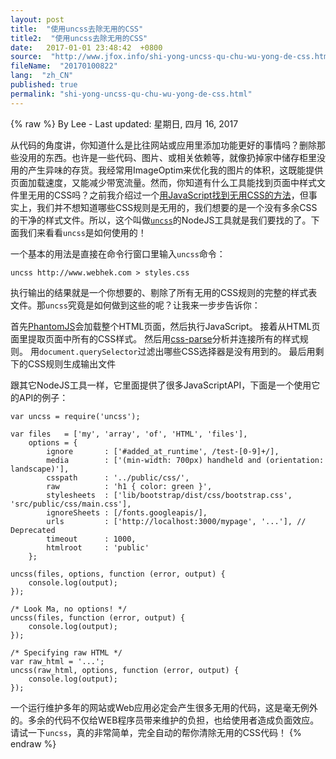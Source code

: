 ```yaml
---
layout: post
title:  "使用uncss去除无用的CSS"
title2:  "使用uncss去除无用的CSS"
date:   2017-01-01 23:48:42  +0800
source:  "http://www.jfox.info/shi-yong-uncss-qu-chu-wu-yong-de-css.html"
fileName:  "20170100822"
lang:  "zh_CN"
published: true
permalink: "shi-yong-uncss-qu-chu-wu-yong-de-css.html"
---
```

{% raw %}
By Lee - Last updated: 星期日, 四月 16, 2017

从代码的角度讲，你知道什么是比往网站或应用里添加功能更好的事情吗？删除那些没用的东西。也许是一些代码、图片、或相关依赖等，就像扔掉家中储存柜里没用的产生异味的存货。我经常用ImageOptim来优化我的图片的体积，这既能提供页面加载速度，又能减少带宽流量。然而，你知道有什么工具能找到页面中样式文件里无用的CSS吗？之前我介绍过一个[用JavaScript找到无用CSS的方法](http://www.jfox.info/go.php?url=http://www.webhek.com/detect-unmatched-css-selectors/)，但事实上，我们并不想知道哪些CSS规则是无用的，我们想要的是一个没有多余CSS的干净的样式文件。所以，这个叫做[`uncss`](http://www.jfox.info/go.php?url=https://github.com/giakki/uncss)的NodeJS工具就是我们要找的了。下面我们来看看`uncss`是如何使用的！

一个基本的用法是直接在命令行窗口里输入`uncss`命令：

    uncss http://www.webhek.com > styles.css

执行输出的结果就是一个你想要的、剔除了所有无用的CSS规则的完整的样式表文件。那`uncss`究竟是如何做到这些的呢？让我来一步步告诉你：

首先[PhantomJS](http://www.jfox.info/go.php?url=https://github.com/Obvious/phantomjs)会加载整个HTML页面，然后执行JavaScript。
接着从HTML页面里提取页面中所有的CSS样式。
然后用[css-parse](http://www.jfox.info/go.php?url=https://github.com/reworkcss/css)分析并连接所有的样式规则。
用`document.querySelector`过滤出哪些CSS选择器是没有用到的。 最后用剩下的CSS规则生成输出文件

跟其它NodeJS工具一样，它里面提供了很多JavaScriptAPI，下面是一个使用它的API的例子：

    var uncss = require('uncss');
    
    var files   = ['my', 'array', 'of', 'HTML', 'files'],
        options = {
            ignore       : ['#added_at_runtime', /test-[0-9]+/],
            media        : ['(min-width: 700px) handheld and (orientation: landscape)'],
            csspath      : '../public/css/',
            raw          : 'h1 { color: green }',
            stylesheets  : ['lib/bootstrap/dist/css/bootstrap.css', 'src/public/css/main.css'],
            ignoreSheets : [/fonts.googleapis/],
            urls         : ['http://localhost:3000/mypage', '...'], // Deprecated
            timeout      : 1000,
            htmlroot     : 'public'
        };
    
    uncss(files, options, function (error, output) {
        console.log(output);
    });
    
    /* Look Ma, no options! */
    uncss(files, function (error, output) {
        console.log(output);
    });
    
    /* Specifying raw HTML */
    var raw_html = '...';
    uncss(raw_html, options, function (error, output) {
        console.log(output);
    });

一个运行维护多年的网站或Web应用必定会产生很多无用的代码，这是毫无例外的。多余的代码不仅给WEB程序员带来维护的负担，也给使用者造成负面效应。请试一下`uncss`，真的非常简单，完全自动的帮你清除无用的CSS代码！
{% endraw %}
